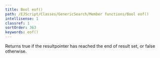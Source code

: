 ```yaml
---
title: Bool eof()
path: /EJScript/Classes/GenericSearch/Member functions/Bool eof()
intellisense: 1
classref: 1
sortOrder: 363
keywords: eof()
---
```


Returns true if the resultpointer has reached the end of result set, or false otherwise.


